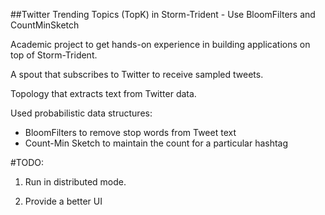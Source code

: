##Twitter Trending Topics (TopK) in Storm-Trident - Use BloomFilters and CountMinSketch

Academic project to get hands-on experience in building applications on top of Storm-Trident.

A spout that subscribes to Twitter to receive sampled tweets.

Topology that extracts text from Twitter data.

Used probabilistic data structures:
- BloomFilters to remove stop words from Tweet text
- Count-Min Sketch to maintain the count for a particular hashtag

#TODO:
1. Run in distributed mode.

2. Provide a better UI

